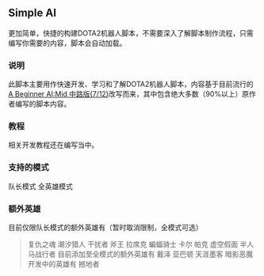 ## Simple AI
更加简单，快捷的构建DOTA2机器人脚本，不需要深入了解脚本制作流程，只需编写你需要的内容，脚本会自动加载。
### 说明
此脚本主要用作快速开发、学习和了解DOTA2机器人脚本，内容基于目前流行的[A Beginner AI:Mid 中路版(7/12)](https://steamcommunity.com/sharedfiles/filedetails/?id=1573671599)改写而来，其中包含绝大多数（90%以上）原作者编写的脚本内容。
### 教程
相关开发教程还在编写当中。
### 支持的模式
队长模式
全英雄模式
### 额外英雄
目前仅限队长模式的额外英雄有（暂时取消限制，全模式可选）
> 复仇之魂
> 潮汐猎人
> 干扰者
> 斧王
> 拉席克
> 蝙蝠骑士
> 卡尔
> 帕克
> 虚空假面
> 半人马战行者
目前添加至全模式的额外英雄有
> 戴泽
> 亚巴顿
> 天涯墨客
> 暗影恶魔
开发中的英雄有
> 撼地者
